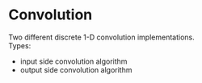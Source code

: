 Convolution
===========

Two different discrete 1-D convolution implementations.  
Types:
* input side convolution algorithm
* output side convolution algorithm

